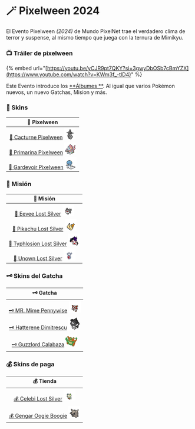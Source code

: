 # 🪄 Pixelween 2024

El Evento Pixelween _(2024)_ de Mundo PixelNet trae el verdadero clima de terror y suspense, al mismo tiempo que juega con la ternura de Mimikyu.

### 📺 Tráiler de pixelween

{% embed url="[https://youtu.be/yCJR9pt7QKY?si=3gwyDbOSb7cBmYZX](https://www.youtube.com/watch?v=KWm3f_-tlD4)" %}

Este Evento introduce los [**Álbumes **](../../funciones/Album.md). Al igual que varios Pokémon nuevos, un nuevo Gatchas, Mision y más.

### 🎃 Skins

| 🥇 Pixelween |
| :------: |
| [🥇 Cacturne Pixelween](pixelween-cacturne-pixelween.md) ![Sprite de Cacturne Pixelween](../../images/pokemon/pixelween/Cacturne-sprite.png)|
| [🥇 Primarina Pixelween](pixelween-primarina-pixelween.md) ![Sprite de Primarina Pixelween](../../images/pokemon/pixelween/Primarina-sprite.png)|
| [🥇 Gardevoir Pixelween](pixelween-gardevoir-pixelween.md) ![Sprite de Gardevoir Pixelween](../../images/pokemon/pixelween/Gardevoir-sprite.png)|

### 📕 Misión

| 📕 Misión |
| :---: |
| [📕 Eevee Lost Silver](gatcha-eevee-lostsilver.md) ![Sprite de Eevee Pennywise](../../images/pokemon/pixelween/ls2-sprite.png)|
| [📕 Pikachu Lost Silver](gatcha-pikachu-lostsilver.md) ![Sprite de Pikachu Dimitrescu](../../images/pokemon/pixelween/ls1-sprite.png)|
| [📕 Typhlosion Lost Silver](gatcha-typhlosion-lostsilver.md) ![Sprite de Typhlosion Calabaza](../../images/pokemon/pixelween/ls3-sprite.png)|
| [📕 Unown Lost Silver](gatcha-unown-lostsilver.md) ![Sprite de Unown Calabaza](../../images/pokemon/pixelween/ls-v-sprite.png)|

### 🗝️ Skins del Gatcha

| 🗝️ Gatcha |
| :---: |
| [🗝️ MR. Mime Pennywise](gatcha-mrmime-pennywise.md) ![Sprite de MR. Mime Pennywise](../../images/pokemon/pixelween/pennywise-sprite.png)|
| [🗝️ Hatterene Dimitrescu](gatcha-hatterene-dimitrescu.md) ![Sprite de Hatterene Dimitrescu](../../images/pokemon/pixelween/dimitrescu-sprite.png)|
| [🗝️ Guzzlord Calabaza](gatcha-guzzlord-calabaza.md) ![Sprite de Guzzlord Calabaza](../../images/pokemon/pixelween/calabaza-sprite.png)|

### 💰 Skins de paga

| 💰 Tienda |
| :---: |
| [💰 Celebi Lost Silver](gatcha-celebi-lostsilver.md) ![Sprite de Celebi Lost Silver](../../images/pokemon/pixelween/ls4-sprite.png)|
| [💰 Gengar Oogie Boogie](gatcha-gengar-oogieboogie.md) ![Sprite de Gengar Oogie Boogie](../../images/pokemon/pixelween/oogieboogie-sprite.png)|
